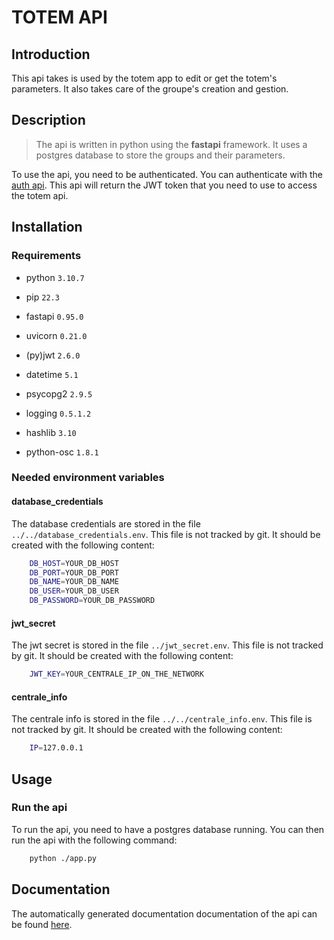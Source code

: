 # TOTEM API

## Introduction

This api takes is used by the totem app to edit or get the totem's parameters. It also takes care of the groupe's creation and gestion.

## Description

>The api is written in python using the **fastapi** framework. It uses a postgres database to store the groups and their parameters.

To use the api, you need to be authenticated. You can authenticate with the [auth api](../auth/README.md). This api will return the JWT token that you need to use to access the totem api.

## Installation

### Requirements

- python `3.10.7`
- pip `22.3`

- fastapi `0.95.0`
- uvicorn  `0.21.0`
- (py)jwt `2.6.0`
- datetime `5.1`
- psycopg2 `2.9.5`
- logging `0.5.1.2`
- hashlib `3.10`
- python-osc `1.8.1`

### Needed environment variables

#### database_credentials

The database credentials are stored in the file `../../database_credentials.env`. This file is not tracked by git. It should be created with the following content:

```bash
    DB_HOST=YOUR_DB_HOST
    DB_PORT=YOUR_DB_PORT
    DB_NAME=YOUR_DB_NAME
    DB_USER=YOUR_DB_USER
    DB_PASSWORD=YOUR_DB_PASSWORD
```

#### jwt_secret

The jwt secret is stored in the file `../jwt_secret.env`. This file is not tracked by git. It should be created with the following content:

```bash
    JWT_KEY=YOUR_CENTRALE_IP_ON_THE_NETWORK
```

#### centrale_info

The centrale info is stored in the file `../../centrale_info.env`. This file is not tracked by git. It should be created with the following content:

```bash
    IP=127.0.0.1
```

## Usage

### Run the api

To run the api, you need to have a postgres database running. You can then run the api with the following command:

```bash
    python ./app.py
```

## Documentation

The automatically generated documentation documentation of the api can be found [here](http://localhost:5050/docs#).
